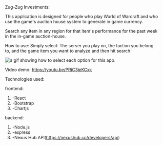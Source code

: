 Zug-Zug Investments:

This application is designed for people who play World of Warcraft and who use the game's auction house system to generate in game currency.

Search any item in any region for that item's performance for the past week in the in-game auction-house.

How to use: Simply select: The server you play on, the faction you belong to, and the game item you want to analyze and then hit search

<img src="https://imgflip.com/gif/5ef1u1" alt="a gif showing how to select each option for this app.">



Video demo: https://youtu.be/PRiC3jeKCxk

Technologies used:

frontend:
1. -React
2. -Bootstrap
3. -Chartjs

backend:
1. -Node.js
2. -express
3. -Nexus Hub API(https://nexushub.co/developers/api)
